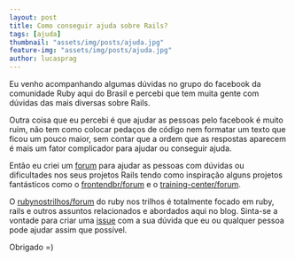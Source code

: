 ```yaml
---
layout: post
title: Como conseguir ajuda sobre Rails?
tags: [ajuda]
thumbnail: "assets/img/posts/ajuda.jpg"
feature-img: "assets/img/posts/ajuda.jpg"
author: lucasprag
---
```


Eu venho acompanhando algumas dúvidas no grupo do facebook da comunidade Ruby aqui do Brasil e percebi que tem muita gente com dúvidas das mais diversas sobre Rails.

Outra coisa que eu percebi é que ajudar as pessoas pelo facebook é muito ruim, não tem como colocar pedaços de código nem formatar um texto que ficou um pouco maior, sem contar que a ordem que as respostas aparecem é mais um fator complicador para ajudar ou conseguir ajuda.

Então eu criei um [forum](https://github.com/rubynostrilhos/forum) para ajudar as pessoas com dúvidas ou dificultades nos seus projetos Rails tendo como inspiração alguns projetos fantásticos como o [frontendbr/forum](https://github.com/frontendbr/forum) e o [training-center/forum](https://github.com/training-center/forum).

O [rubynostrilhos/forum](https://github.com/rubynostrilhos/forum) do ruby nos trilhos é totalmente focado em ruby, rails e outros assuntos relacionados e abordados aqui no blog. Sinta-se a vontade para criar uma [issue](https://github.com/rubynostrilhos/forum/issues/new) com a sua dúvida que eu ou qualquer pessoa pode ajudar assim que possível.

Obrigado =)
